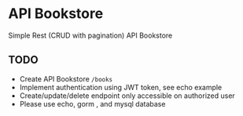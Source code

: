 # API Bookstore

Simple Rest (CRUD with pagination) API Bookstore

## TODO

- Create API Bookstore `/books`
- Implement authentication using JWT token, see echo example
- Create/update/delete endpoint only accessible on authorized user
- Please use echo, gorm , and mysql database

